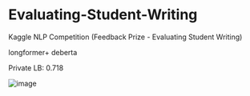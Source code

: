 # Evaluating-Student-Writing
Kaggle NLP Competition (Feedback Prize - Evaluating Student Writing)

longformer+ deberta

Private LB: 0.718

![image](https://user-images.githubusercontent.com/96384470/162015771-b951114d-95c3-45f0-8b37-225eb0516d79.png)

